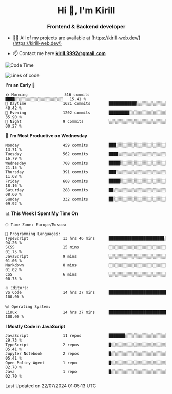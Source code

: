 <h1 align="center">Hi 👋, I'm Kirill</h1>
<h3 align="center">Frontend & Backend developer</h3>

- 👨‍💻 All of my projects are available at [https://kirill-web.dev/](https://kirill-web.dev/)

- 📫 Contact me here **kirill.9992@gmail.com**











<!--START_SECTION:waka-->
![Code Time](http://img.shields.io/badge/Code%20Time-1%2C895%20hrs-blue)

![Lines of code](https://img.shields.io/badge/From%20Hello%20World%20I%27ve%20Written-4.0%20million%20lines%20of%20code-blue)

**I'm an Early 🐤** 

```text
🌞 Morning                516 commits         ████░░░░░░░░░░░░░░░░░░░░░   15.41 % 
🌆 Daytime                1621 commits        ████████████░░░░░░░░░░░░░   48.42 % 
🌃 Evening                1202 commits        █████████░░░░░░░░░░░░░░░░   35.90 % 
🌙 Night                  9 commits           ░░░░░░░░░░░░░░░░░░░░░░░░░   00.27 % 
```
📅 **I'm Most Productive on Wednesday** 

```text
Monday                   459 commits         ███░░░░░░░░░░░░░░░░░░░░░░   13.71 % 
Tuesday                  562 commits         ████░░░░░░░░░░░░░░░░░░░░░   16.79 % 
Wednesday                708 commits         █████░░░░░░░░░░░░░░░░░░░░   21.15 % 
Thursday                 391 commits         ███░░░░░░░░░░░░░░░░░░░░░░   11.68 % 
Friday                   608 commits         █████░░░░░░░░░░░░░░░░░░░░   18.16 % 
Saturday                 288 commits         ██░░░░░░░░░░░░░░░░░░░░░░░   08.60 % 
Sunday                   332 commits         ██░░░░░░░░░░░░░░░░░░░░░░░   09.92 % 
```


📊 **This Week I Spent My Time On** 

```text
🕑︎ Time Zone: Europe/Moscow

💬 Programming Languages: 
TypeScript               13 hrs 46 mins      ████████████████████████░   94.26 % 
SCSS                     15 mins             ░░░░░░░░░░░░░░░░░░░░░░░░░   01.75 % 
JavaScript               9 mins              ░░░░░░░░░░░░░░░░░░░░░░░░░   01.06 % 
Markdown                 8 mins              ░░░░░░░░░░░░░░░░░░░░░░░░░   01.02 % 
CSS                      6 mins              ░░░░░░░░░░░░░░░░░░░░░░░░░   00.75 % 

🔥 Editors: 
VS Code                  14 hrs 37 mins      █████████████████████████   100.00 % 

💻 Operating System: 
Linux                    14 hrs 37 mins      █████████████████████████   100.00 % 
```

**I Mostly Code in JavaScript** 

```text
JavaScript               11 repos            ███████░░░░░░░░░░░░░░░░░░   29.73 % 
TypeScript               2 repos             █░░░░░░░░░░░░░░░░░░░░░░░░   05.41 % 
Jupyter Notebook         2 repos             █░░░░░░░░░░░░░░░░░░░░░░░░   05.41 % 
Open Policy Agent        1 repo              █░░░░░░░░░░░░░░░░░░░░░░░░   02.70 % 
Java                     1 repo              █░░░░░░░░░░░░░░░░░░░░░░░░   02.70 % 
```




 Last Updated on 22/07/2024 01:05:13 UTC
<!--END_SECTION:waka-->
